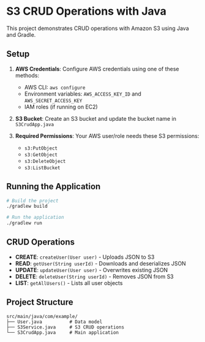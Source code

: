 # S3 CRUD Operations with Java

This project demonstrates CRUD operations with Amazon S3 using Java and Gradle.

## Setup

1. **AWS Credentials**: Configure AWS credentials using one of these methods:
   - AWS CLI: `aws configure`
   - Environment variables: `AWS_ACCESS_KEY_ID` and `AWS_SECRET_ACCESS_KEY`
   - IAM roles (if running on EC2)

2. **S3 Bucket**: Create an S3 bucket and update the bucket name in `S3CrudApp.java`

3. **Required Permissions**: Your AWS user/role needs these S3 permissions:
   - `s3:PutObject`
   - `s3:GetObject`
   - `s3:DeleteObject`
   - `s3:ListBucket`

## Running the Application

```bash
# Build the project
./gradlew build

# Run the application
./gradlew run
```

## CRUD Operations

- **CREATE**: `createUser(User user)` - Uploads JSON to S3
- **READ**: `getUser(String userId)` - Downloads and deserializes JSON
- **UPDATE**: `updateUser(User user)` - Overwrites existing JSON
- **DELETE**: `deleteUser(String userId)` - Removes JSON from S3
- **LIST**: `getAllUsers()` - Lists all user objects

## Project Structure

```
src/main/java/com/example/
├── User.java          # Data model
├── S3Service.java     # S3 CRUD operations
└── S3CrudApp.java     # Main application
```